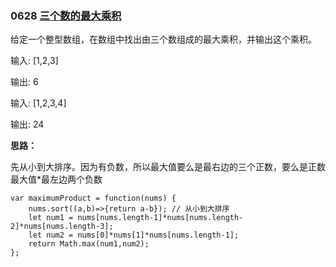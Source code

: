### 0628 [三个数的最大乘积](https://leetcode-cn.com/problems/maximum-product-of-three-numbers/)

给定一个整型数组，在数组中找出由三个数组成的最大乘积，并输出这个乘积。


输入: [1,2,3]

输出: 6

输入: [1,2,3,4]

输出: 24

**思路：**

先从小到大排序。因为有负数，所以最大值要么是最右边的三个正数，要么是正数最大值*最左边两个负数

```
var maximumProduct = function(nums) {
    nums.sort((a,b)=>{return a-b}); // 从小到大排序
    let num1 = nums[nums.length-1]*nums[nums.length-2]*nums[nums.length-3];
    let num2 = nums[0]*nums[1]*nums[nums.length-1];
    return Math.max(num1,num2);
};
```

